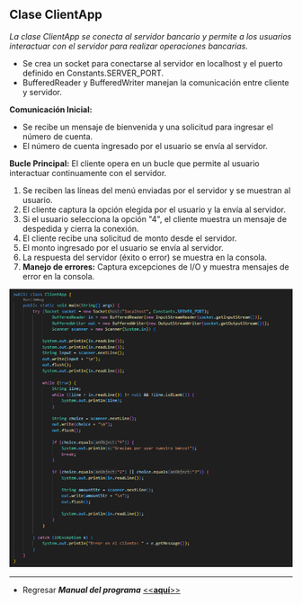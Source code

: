 ## Clase ClientApp

_La clase ClientApp se conecta al servidor bancario y permite a los usuarios interactuar con el servidor para realizar operaciones bancarias._

-  Se crea un socket para conectarse al servidor en localhost y el puerto definido en Constants.SERVER_PORT.
-  BufferedReader y BufferedWriter manejan la comunicación entre cliente y servidor.

**Comunicación Inicial:**
- Se recibe un mensaje de bienvenida y una solicitud para ingresar el número de cuenta.
- El número de cuenta ingresado por el usuario se envía al servidor.

**Bucle Principal:**
El cliente opera en un bucle que permite al usuario interactuar continuamente con el servidor.

1. Se reciben las líneas del menú enviadas por el servidor y se muestran al usuario.
2. El cliente captura la opción elegida por el usuario y la envía al servidor.
3. Si el usuario selecciona la opción "4", el cliente muestra un mensaje de despedida y cierra la conexión.
4. El cliente recibe una solicitud de monto desde el servidor.
5. El monto ingresado por el usuario se envía al servidor.
6. La respuesta del servidor (éxito o error) se muestra en la consola.
7.	**Manejo de errores:** Captura excepciones de I/O y muestra mensajes de error en la consola.

![image](./images/image11.png)

---
- Regresar _**Manual del programa**_ [<<**aquí**>>](./MANUAL_PROGRAMA.md) 